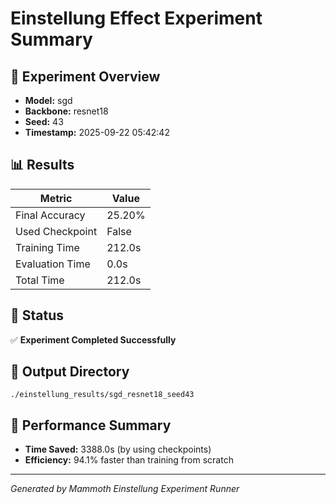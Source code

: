 # Einstellung Effect Experiment Summary

## 🎯 Experiment Overview
- **Model:** sgd
- **Backbone:** resnet18
- **Seed:** 43
- **Timestamp:** 2025-09-22 05:42:42

## 📊 Results
| Metric | Value |
|--------|-------|
| Final Accuracy | 25.20% |
| Used Checkpoint | False |
| Training Time | 212.0s |
| Evaluation Time | 0.0s |
| Total Time | 212.0s |

## 🎉 Status
✅ **Experiment Completed Successfully**

## 📁 Output Directory
```
./einstellung_results/sgd_resnet18_seed43
```

## 🚀 Performance Summary
- **Time Saved:** 3388.0s (by using checkpoints)
- **Efficiency:** 94.1% faster than training from scratch

---
*Generated by Mammoth Einstellung Experiment Runner*
